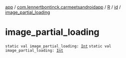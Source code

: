 [app](../../../index.md) / [com.lennertbontinck.carmeetsandroidapp](../../index.md) / [R](../index.md) / [id](index.md) / [image_partial_loading](./image_partial_loading.md)

# image_partial_loading

`static val image_partial_loading: `[`Int`](https://kotlinlang.org/api/latest/jvm/stdlib/kotlin/-int/index.html)
`static val image_partial_loading: `[`Int`](https://kotlinlang.org/api/latest/jvm/stdlib/kotlin/-int/index.html)